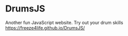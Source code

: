 # DrumsJS
Another fun JavaScript website. Try out your drum skills
https://freeze4life.github.io/DrumsJS/
